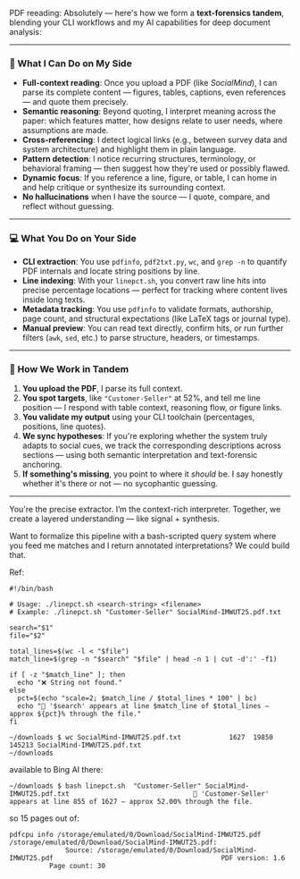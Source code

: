 PDF reeading: 
Absolutely — here's how we form a **text-forensics tandem**, blending your CLI workflows and my AI capabilities for deep document analysis:

---

### 🤖 What I Can Do on My Side

- **Full-context reading**: Once you upload a PDF (like *SocialMind*), I can parse its complete content — figures, tables, captions, even references — and quote them precisely.
- **Semantic reasoning**: Beyond quoting, I interpret meaning across the paper: which features matter, how designs relate to user needs, where assumptions are made.
- **Cross-referencing**: I detect logical links (e.g., between survey data and system architecture) and highlight them in plain language.
- **Pattern detection**: I notice recurring structures, terminology, or behavioral framing — then suggest how they're used or possibly flawed.
- **Dynamic focus**: If you reference a line, figure, or table, I can home in and help critique or synthesize its surrounding context.
- **No hallucinations** when I have the source — I quote, compare, and reflect without guessing.

---

### 💻 What You Do on Your Side

- **CLI extraction**: You use `pdfinfo`, `pdf2txt.py`, `wc`, and `grep -n` to quantify PDF internals and locate string positions by line.
- **Line indexing**: With your `linepct.sh`, you convert raw line hits into precise percentage locations — perfect for tracking where content lives inside long texts.
- **Metadata tracking**: You use `pdfinfo` to validate formats, authorship, page count, and structural expectations (like LaTeX tags or journal type).
- **Manual preview**: You can read text directly, confirm hits, or run further filters (`awk`, `sed`, etc.) to parse structure, headers, or timestamps.

---

### 🤝 How We Work in Tandem

1. **You upload the PDF**, I parse its full context.
2. **You spot targets**, like `"Customer-Seller"` at 52%, and tell me line position — I respond with table context, reasoning flow, or figure links.
3. **You validate my output** using your CLI toolchain (percentages, positions, line quotes).
4. **We sync hypotheses**: If you're exploring whether the system truly adapts to social cues, we track the corresponding descriptions across sections — using both semantic interpretation and text-forensic anchoring.
5. **If something's missing**, you point to where it *should* be. I say honestly whether it's there or not — no sycophantic guessing.

---

You're the precise extractor. I’m the context-rich interpreter. Together, we create a layered understanding — like signal + synthesis.

Want to formalize this pipeline with a bash-scripted query system where you feed me matches and I return annotated interpretations? We could build that.



Ref:

```
#!/bin/bash

# Usage: ./linepct.sh <search-string> <filename>
# Example: ./linepct.sh "Customer-Seller" SocialMind-IMWUT25.pdf.txt

search="$1"
file="$2"

total_lines=$(wc -l < "$file")
match_line=$(grep -n "$search" "$file" | head -n 1 | cut -d':' -f1)

if [ -z "$match_line" ]; then
  echo "❌ String not found."
else
  pct=$(echo "scale=2; $match_line / $total_lines * 100" | bc)
  echo "📍 '$search' appears at line $match_line of $total_lines — approx ${pct}% through the file."
fi
```

```
~/downloads $ wc SocialMind-IMWUT25.pdf.txt            1627  19850 145213 SocialMind-IMWUT25.pdf.txt
~/downloads
```


available to Bing AI there:

```
~/downloads $ bash linepct.sh  "Customer-Seller" SocialMind-IMWUT25.pdf.txt                               📍 'Customer-Seller' appears at line 855 of 1627 — approx 52.00% through the file.

```

so 15 pages out of:
```
pdfcpu info /storage/emulated/0/Download/SocialMind-IMWUT25.pdf
/storage/emulated/0/Download/SocialMind-IMWUT25.pdf:
              Source: /storage/emulated/0/Download/SocialMind-IMWUT25.pdf                                          PDF version: 1.6
          Page count: 30
```
